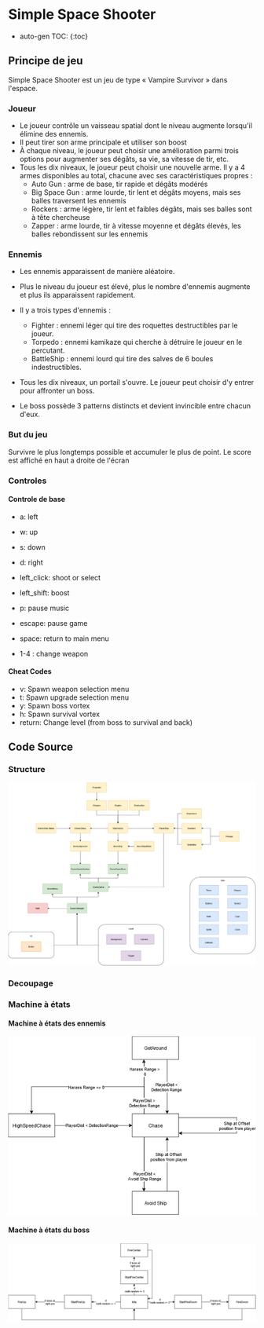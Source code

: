 # Simple Space Shooter
* auto-gen TOC:
{:toc}

## Principe de jeu
Simple Space Shooter est un jeu de type « Vampire Survivor » dans l'espace. 

### Joueur
* Le joueur contrôle un vaisseau spatial dont le niveau augmente lorsqu'il élimine des ennemis.
* Il peut tirer son arme principale et utiliser son boost
* À chaque niveau, le joueur peut choisir une amélioration parmi trois options pour augmenter ses dégâts, sa vie, sa vitesse de tir, etc.
* Tous les dix niveaux, le joueur peut choisir une nouvelle arme. Il y a 4 armes disponibles au total, chacune avec ses caractéristiques propres :
  * Auto Gun : arme de base, tir rapide et dégâts modérés
  * Big Space Gun : arme lourde, tir lent et dégâts moyens, mais ses balles traversent les ennemis
  * Rockers : arme légère, tir lent et faibles dégâts, mais ses balles sont à tête chercheuse
  * Zapper : arme lourde, tir à vitesse moyenne et dégâts élevés, les balles rebondissent sur les ennemis

### Ennemis
* Les ennemis apparaissent de manière aléatoire.
* Plus le niveau du joueur est élevé, plus le nombre d'ennemis augmente et plus ils apparaissent rapidement.
* Il y a trois types d'ennemis :
  * Fighter : ennemi léger qui tire des roquettes destructibles par le joueur.
  * Torpedo : ennemi kamikaze qui cherche à détruire le joueur en le percutant.
  * BattleShip : ennemi lourd qui tire des salves de 6 boules indestructibles.


* Tous les dix niveaux, un portail s'ouvre. Le joueur peut choisir d'y entrer pour affronter un boss.
* Le boss possède 3 patterns distincts et devient invincible entre chacun d'eux.

### But du jeu
Survivre le plus longtemps possible et accumuler le plus de point. Le score est affiché en haut a droite de l'écran

### Controles
#### Controle de base
* a: left
* w: up
* s: down
* d: right

* left_click: shoot or select
* left_shift: boost

* p: pause music
* escape: pause game
* space: return to main menu

* 1-4 : change weapon

#### Cheat Codes
* v: Spawn weapon selection menu
* t: Spawn upgrade selection menu
* y: Spawn boss vortex
* h: Spawn survival vortex
* return: Change level (from boss to survival and back)


## Code Source
### Structure
![Structure du code](doc/Module1GameStructure.drawio.png)

### Decoupage

### Machine à états
#### Machine à états des ennemis
![Machine à états des ennemis](doc%2FEnemyStateMachine.drawio.png)

#### Machine à états du boss
![Machine à états du boss](doc%2FBossStateMachine.drawio.png)